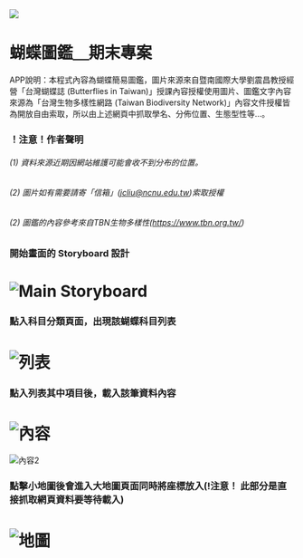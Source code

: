 <img src=https://www.ncnu.edu.tw/ncnuweb/units/share/全校共用/web_material/images/banner/banner_22.gif>
 
# 蝴蝶圖鑑＿期末專案
APP說明：本程式內容為蝴蝶簡易圖鑑，圖片來源來自暨南國際大學劉震昌教授經營「台灣蝴蝶誌 (Butterflies in Taiwan)」授課內容授權使用圖片、圖鑑文字內容來源為「台灣生物多樣性網路 (Taiwan Biodiversity Network)」內容文件授權皆為開放自由索取，所以由上述網頁中抓取學名、分佈位置、生態型性等...。

### ！注意！作者聲明
###### (1) 資料來源近期因網站維護可能會收不到分布的位置。
###### (2) 圖片如有需要請寄「信箱」(jcliu@ncnu.edu.tw)索取授權
###### (2) 圖鑑的內容參考來自TBN生物多樣性(https://www.tbn.org.tw/)

### 開始畫面的 Storyboard 設計
# ![Main Storyboard](img/6.png "Main Storyboard")

### 點入科目分類頁面，出現該蝴蝶科目列表
# ![列表](img/7.png "列表")

### 點入列表其中項目後，載入該筆資料內容
# ![內容](img/8.png "內容")
![內容2](img/9.png "內容2")

### 點擊小地圖後會進入大地圖頁面同時將座標放入(!注意！ 此部分是直接抓取網頁資料要等待載入)
# ![地圖](img/10.png "地圖")
